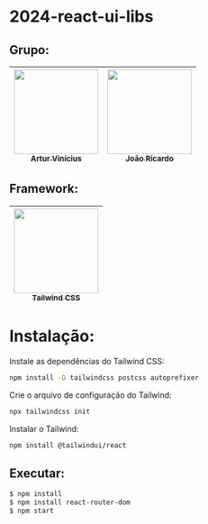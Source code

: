 # 2024-react-ui-libs

## Grupo:

| [<img align="center" src="https://avatars.githubusercontent.com/u/93359952?v=4" width=150><br><sub >Artur Vinícius</sub>](https://github.com/artur-vinicius) | [<img src="https://avatars.githubusercontent.com/u/101953125?v=4" width=150><br><sub>João Ricardo</sub>](https://github.com/joao-rick) |
| :---: | :---: |

## Framework:
| [<img align="center" src="https://logowik.com/content/uploads/images/tailwind-css3232.logowik.com.webp" width=150><br><sub >Tailwind CSS</sub>](https://tailwindcss.com) |
| :---: |

# Instalação:

Instale as dependências do Tailwind CSS:
```bash
npm install -D tailwindcss postcss autoprefixer
```

Crie o arquivo de configuração do Tailwind:

```bash
npx tailwindcss init
```

Instalar o Tailwind:

```bash
npm install @tailwindui/react
```


## Executar:
```bash
$ npm install
$ npm install react-router-dom
$ npm start
```
